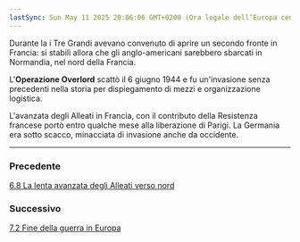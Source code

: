 ```yaml
---
lastSync: Sun May 11 2025 20:06:06 GMT+0200 (Ora legale dell’Europa centrale)
---
```

Durante la [](5.6%20Le%20conferenze%20di%20Casablanca%20e%20di%20Teheran.md#^05c712|conferenza%20di%20Teheran) i Tre Grandi avevano convenuto di aprire un secondo fronte in Francia: si stabilì allora che gli anglo-americani sarebbero sbarcati in Normandia, nel nord della Francia.

L'**Operazione Overlord** scattò il 6 giugno 1944 e fu un'invasione senza precedenti nella storia per dispiegamento di mezzi e organizzazione logistica.

L'avanzata degli Alleati in Francia, con il contributo della Resistenza francese portò entro qualche mese alla liberazione di Parigi.
La Germania era sotto scacco, minacciata di invasione anche da occidente.


---
### Precedente
[6.8 La lenta avanzata degli Alleati verso nord](6.8%20La%20lenta%20avanzata%20degli%20Alleati%20verso%20nord.md)

### Successivo
[7.2 Fine della guerra in Europa](7.2%20Fine%20della%20guerra%20in%20Europa.md)